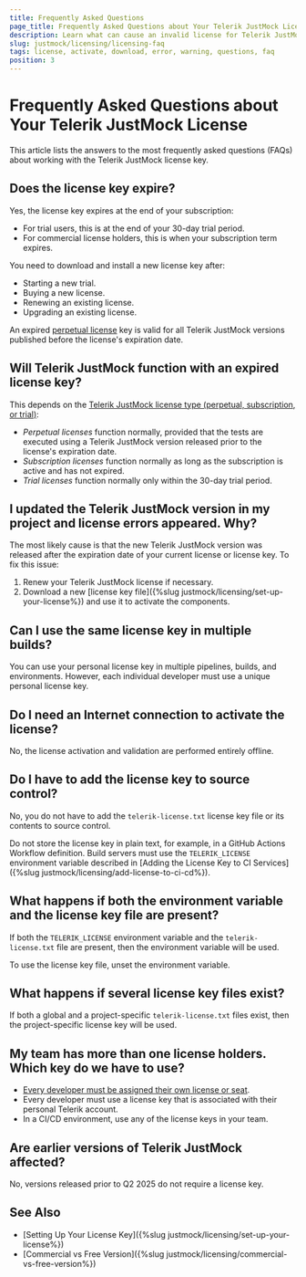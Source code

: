 ```yaml
---
title: Frequently Asked Questions
page_title: Frequently Asked Questions about Your Telerik JustMock License | JustMock Documentation
description: Learn what can cause an invalid license for Telerik JustMock, learn what are the common warnings and errors, and learn how to solve them.
slug: justmock/licensing/licensing-faq
tags: license, activate, download, error, warning, questions, faq
position: 3
---
```


# Frequently Asked Questions about Your Telerik JustMock License

This article lists the answers to the most frequently asked questions (FAQs) about working with the Telerik JustMock license key.

## Does the license key expire?

Yes, the license key expires at the end of your subscription:

* For trial users, this is at the end of your 30-day trial period.
* For commercial license holders, this is when your subscription term expires.

You need to download and install a new license key after:

* Starting a new trial.
* Buying a new license.
* Renewing an existing license.
* Upgrading an existing license.

An expired [perpetual license](https://www.telerik.com/purchase/faq/licensing-purchasing#licensing) key is valid for all Telerik JustMock versions published before the license's expiration date.

## Will Telerik JustMock function with an expired license key?

This depends on the [Telerik JustMock license type (perpetual, subscription, or trial)](https://www.telerik.com/purchase/faq/licensing-purchasing#licensing):

* *Perpetual licenses* function normally, provided that the tests are executed using a Telerik JustMock version released prior to the license's expiration date.
* *Subscription licenses* function normally as long as the subscription is active and has not expired.
* *Trial licenses* function normally only within the 30-day trial period.

## I updated the Telerik JustMock version in my project and license errors appeared. Why?

The most likely cause is that the new Telerik JustMock version was released after the expiration date of your current license or license key. To fix this issue:

1. Renew your Telerik JustMock license if necessary.
1. Download a new [license key file]({%slug justmock/licensing/set-up-your-license%}) and use it to activate the components.

## Can I use the same license key in multiple builds?

You can use your personal license key in multiple pipelines, builds, and environments. However, each individual developer must use a unique personal license key.

## Do I need an Internet connection to activate the license?

No, the license activation and validation are performed entirely offline.

## Do I have to add the license key to source control?

No, you do not have to add the `telerik-license.txt` license key file or its contents to source control.

Do not store the license key in plain text, for example, in a GitHub Actions Workflow definition. Build servers must use the `TELERIK_LICENSE` environment variable described in [Adding the License Key to CI Services]({%slug justmock/licensing/add-license-to-ci-cd%}).

## What happens if both the environment variable and the license key file are present?

If both the `TELERIK_LICENSE` environment variable and the `telerik-license.txt` file are present, then the environment variable will be used.

To use the license key file, unset the environment variable.

## What happens if several license key files exist?

If both a global and a project-specific `telerik-license.txt` files exist, then the project-specific license key will be used.

## My team has more than one license holders. Which key do we have to use?

* [Every developer must be assigned their own license or seat](https://www.telerik.com/purchase/faq/licensing-purchasing).
* Every developer must use a license key that is associated with their personal Telerik account.
* In a CI/CD environment, use any of the license keys in your team.

## Are earlier versions of Telerik JustMock affected?

No, versions released prior to Q2 2025 do not require a license key.

## See Also

* [Setting Up Your License Key]({%slug justmock/licensing/set-up-your-license%})
* [Commercial vs Free Version]({%slug justmock/licensing/commercial-vs-free-version%})
